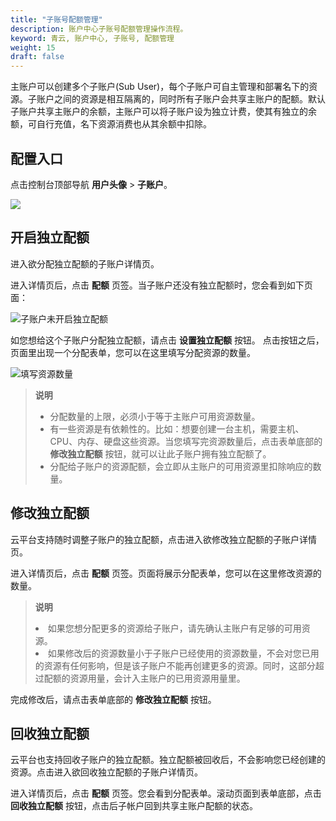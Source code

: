 ```yaml
---
title: "子账号配额管理"
description: 账户中心子账号配额管理操作流程。
keyword: 青云, 账户中心, 子账号, 配额管理
weight: 15
draft: false
---
```


主账户可以创建多个子账户(Sub User)，每个子账户可自主管理和部署名下的资源。子账户之间的资源是相互隔离的，同时所有子账户会共享主账户的配额。默认子账户共享主账户的余额，主账户可以将子账户设为独立计费，使其有独立的余额，可自行充值，名下资源消费也从其余额中扣除。

## 配置入口

点击控制台顶部导航 **用户头像** > **子账户**。

![](../../_images/user-verify-entry.png)

## 开启独立配额

进入欲分配独立配额的子账户详情页。

进入详情页后，点击 **配额** 页签。当子账户还没有独立配额时，您会看到如下页面：

![子账户未开启独立配额](../../_images/indep-quota-disabled.png)

如您想给这个子账户分配独立配额，请点击 **设置独立配额** 按钮。 点击按钮之后，页面里出现一个分配表单，您可以在这里填写分配资源的数量。

![填写资源数量](../../_images/indep-quota-grant.png)

> **说明**
>
> - 分配数量的上限，必须小于等于主账户可用资源数量。
> - 有一些资源是有依赖性的。比如：想要创建一台主机，需要主机、CPU、内存、硬盘这些资源。当您填写完资源数量后，点击表单底部的 **修改独立配额** 按钮，就可以让此子账户拥有独立配额了。
> - 分配给子账户的资源配额，会立即从主账户的可用资源里扣除响应的数量。

## 修改独立配额

云平台支持随时调整子账户的独立配额，点击进入欲修改独立配额的子账户详情页。

进入详情页后，点击 **配额** 页签。页面将展示分配表单，您可以在这里修改资源的数量。

> **说明**
>
> <li>如果您想分配更多的资源给子账户，请先确认主账户有足够的可用资源。
>
> <li>如果修改后的资源数量小于子账户已经使用的资源数量，不会对您已用的资源有任何影响，但是该子账户不能再创建更多的资源。同时，这部分超过配额的资源用量，会计入主账户的已用资源用量里。

完成修改后，请点击表单底部的 **修改独立配额** 按钮。

## 回收独立配额

云平台也支持回收子账户的独立配额。独立配额被回收后，不会影响您已经创建的资源。点击进入欲回收独立配额的子账户详情页。

进入详情页后，点击 **配额** 页签。您会看到分配表单。滚动页面到表单底部，点击 **回收独立配额** 按钮，点击后子帐户回到共享主账户配额的状态。

